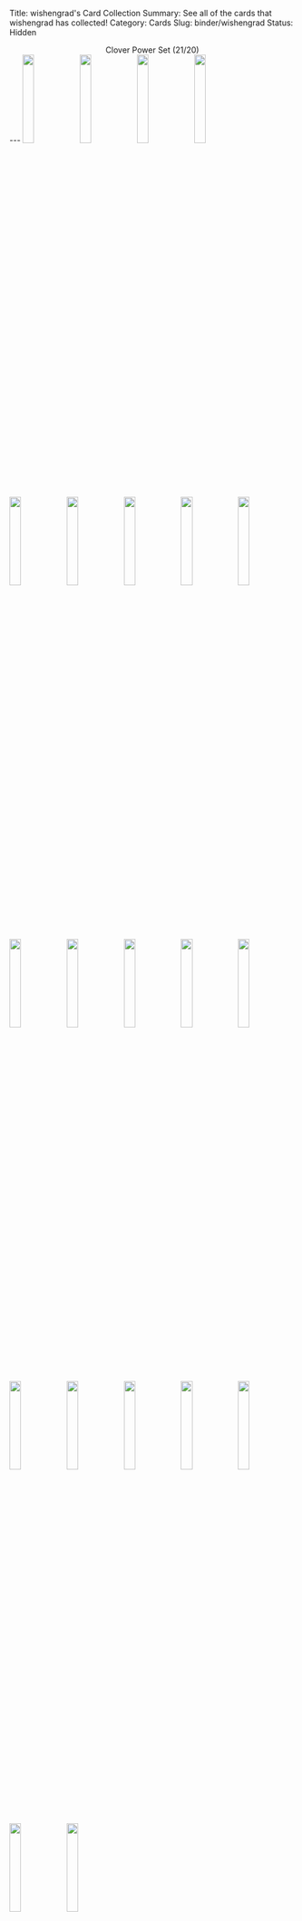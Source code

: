 Title: wishengrad's Card Collection
Summary: See all of the cards that wishengrad has collected!
Category: Cards
Slug: binder/wishengrad
Status: Hidden

<center>Clover Power Set (21/20)</center>
---
<span title='8 Cards'><a href='/card/21237ee9b3ca1/'><img src='/images/cards/21237ee9b3ca1-small.png' width='20%'></a></span><span title='15 Cards'><a href='/card/7cc1d724b2621/'><img src='/images/cards/7cc1d724b2621-small.png' width='20%'></a></span><span title='4 Cards'><a href='/card/547c93afbd692/'><img src='/images/cards/547c93afbd692-small.png' width='20%'></a></span><span title='4 Cards'><a href='/card/fc19809dc9183/'><img src='/images/cards/fc19809dc9183-small.png' width='20%'></a></span><span title='12 Cards'><a href='/card/5728258ed23d4/'><img src='/images/cards/5728258ed23d4-small.png' width='20%'></a></span><span title='7 Cards'><a href='/card/282f0b71360a5/'><img src='/images/cards/282f0b71360a5-small.png' width='20%'></a></span><span title='8 Cards'><a href='/card/c4ce84b15fed7/'><img src='/images/cards/c4ce84b15fed7-small.png' width='20%'></a></span><span title='6 Cards'><a href='/card/b92b48f7f5e28/'><img src='/images/cards/b92b48f7f5e28-small.png' width='20%'></a></span><span title='9 Cards'><a href='/card/96487ec96fb09/'><img src='/images/cards/96487ec96fb09-small.png' width='20%'></a></span><span title='6 Cards'><a href='/card/9489c9ff45ad10/'><img src='/images/cards/9489c9ff45ad10-small.png' width='20%'></a></span><span title='7 Cards'><a href='/card/7698bc91a42511/'><img src='/images/cards/7698bc91a42511-small.png' width='20%'></a></span><span title='13 Cards'><a href='/card/d7064d6712ea12/'><img src='/images/cards/d7064d6712ea12-small.png' width='20%'></a></span><span title='13 Cards'><a href='/card/d72e35b107d113/'><img src='/images/cards/d72e35b107d113-small.png' width='20%'></a></span><span title='9 Cards'><a href='/card/e5208a7c3e7e14/'><img src='/images/cards/e5208a7c3e7e14-small.png' width='20%'></a></span><span title='4 Cards'><a href='/card/8afda7024ce515/'><img src='/images/cards/8afda7024ce515-small.png' width='20%'></a></span><span title='3 Cards'><a href='/card/47e418648ab716/'><img src='/images/cards/47e418648ab716-small.png' width='20%'></a></span><span title='5 Cards'><a href='/card/6bbd232a253317/'><img src='/images/cards/6bbd232a253317-small.png' width='20%'></a></span><span title='6 Cards'><a href='/card/19d6ffca4e1818/'><img src='/images/cards/19d6ffca4e1818-small.png' width='20%'></a></span><span title='2 Cards'><a href='/card/b85133aeee1f19/'><img src='/images/cards/b85133aeee1f19-small.png' width='20%'></a></span><span title='4 Cards'><a href='/card/24baab34ee5420/'><img src='/images/cards/24baab34ee5420-small.png' width='20%'></a></span><span title='1 Card'><a href='/card/6ffc23234e8b21/'><img src='/images/cards/6ffc23234e8b21-small.png' width='20%'></a></span><center>Radish Riot Set (21/20)</center>
---
<span title='7 Cards'><a href='/card/83c4720aa822/'><img src='/images/cards/83c4720aa822-small.png' width='20%'></a></span><span title='5 Cards'><a href='/card/ebac18703723/'><img src='/images/cards/ebac18703723-small.png' width='20%'></a></span><span title='3 Cards'><a href='/card/0b8f34452424/'><img src='/images/cards/0b8f34452424-small.png' width='20%'></a></span><span title='2 Cards'><a href='/card/d05b9c77a425/'><img src='/images/cards/d05b9c77a425-small.png' width='20%'></a></span><span title='4 Cards'><a href='/card/3f2139cc3926/'><img src='/images/cards/3f2139cc3926-small.png' width='20%'></a></span><span title='1 Card'><a href='/card/ffb1eeb66327/'><img src='/images/cards/ffb1eeb66327-small.png' width='20%'></a></span><span title='2 Cards'><a href='/card/f5240da30028/'><img src='/images/cards/f5240da30028-small.png' width='20%'></a></span><span title='1 Card'><a href='/card/5f989bebb229/'><img src='/images/cards/5f989bebb229-small.png' width='20%'></a></span><span title='2 Cards'><a href='/card/86ef1d0db530/'><img src='/images/cards/86ef1d0db530-small.png' width='20%'></a></span><span title='3 Cards'><a href='/card/9bee98d4a331/'><img src='/images/cards/9bee98d4a331-small.png' width='20%'></a></span><span title='4 Cards'><a href='/card/26a11faa1f32/'><img src='/images/cards/26a11faa1f32-small.png' width='20%'></a></span><span title='4 Cards'><a href='/card/bb2681c93233/'><img src='/images/cards/bb2681c93233-small.png' width='20%'></a></span><span title='3 Cards'><a href='/card/05eef9689034/'><img src='/images/cards/05eef9689034-small.png' width='20%'></a></span><span title='2 Cards'><a href='/card/d6550f9acc35/'><img src='/images/cards/d6550f9acc35-small.png' width='20%'></a></span><span title='6 Cards'><a href='/card/8768b8000536/'><img src='/images/cards/8768b8000536-small.png' width='20%'></a></span><span title='3 Cards'><a href='/card/6cfc679a9237/'><img src='/images/cards/6cfc679a9237-small.png' width='20%'></a></span><span title='2 Cards'><a href='/card/67d3c2503338/'><img src='/images/cards/67d3c2503338-small.png' width='20%'></a></span><span title='7 Cards'><a href='/card/0d4276ecfb39/'><img src='/images/cards/0d4276ecfb39-small.png' width='20%'></a></span><span title='1 Card'><a href='/card/be0ee33cf240/'><img src='/images/cards/be0ee33cf240-small.png' width='20%'></a></span><span title='3 Cards'><a href='/card/b92b7a1bac41/'><img src='/images/cards/b92b7a1bac41-small.png' width='20%'></a></span><span title='1 Card'><a href='/card/b3973e816b42/'><img src='/images/cards/b3973e816b42-small.png' width='20%'></a></span><center>Solar Song Set (6/20)</center>
---
<img src='/images/cards/back-small.png' width='20%'><img src='/images/cards/back-small.png' width='20%'><img src='/images/cards/back-small.png' width='20%'><img src='/images/cards/back-small.png' width='20%'><img src='/images/cards/back-small.png' width='20%'><span title='1 Card'><a href='/card/26f8bafaef87/'><img src='/images/cards/26f8bafaef87-small.png' width='20%'></a></span><span title='1 Card'><a href='/card/25204c6a059e/'><img src='/images/cards/25204c6a059e-small.png' width='20%'></a></span><span title='2 Cards'><a href='/card/28c5ba254e54/'><img src='/images/cards/28c5ba254e54-small.png' width='20%'></a></span><img src='/images/cards/back-small.png' width='20%'><span title='1 Card'><a href='/card/127f764a7d4f/'><img src='/images/cards/127f764a7d4f-small.png' width='20%'></a></span><img src='/images/cards/back-small.png' width='20%'><img src='/images/cards/back-small.png' width='20%'><span title='1 Card'><a href='/card/38ed77372281/'><img src='/images/cards/38ed77372281-small.png' width='20%'></a></span><img src='/images/cards/back-small.png' width='20%'><img src='/images/cards/back-small.png' width='20%'><img src='/images/cards/back-small.png' width='20%'><img src='/images/cards/back-small.png' width='20%'><span title='1 Card'><a href='/card/7e43526ba582/'><img src='/images/cards/7e43526ba582-small.png' width='20%'></a></span><img src='/images/cards/back-small.png' width='20%'><img src='/images/cards/back-small.png' width='20%'>
---
<center><h2>Event Cards (3)</h2></center>
---
<center><a href='/card/b8ad08aca188/'><img src='/images/cards/b8ad08aca188-small.png' width='20%'></a><a href='/card/364608a3e2f1/'><img src='/images/cards/364608a3e2f1-small.png' width='20%'></a><a href='/card/11ed4acddac8/'><img src='/images/cards/11ed4acddac8-small.png' width='20%'></a></center>